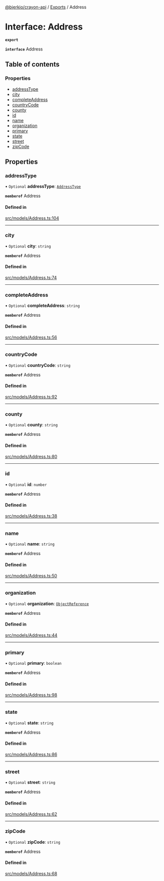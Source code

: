 [@bjerkio/crayon-api](../README.md) / [Exports](../modules.md) / Address

# Interface: Address

**`export`**

**`interface`** Address

## Table of contents

### Properties

- [addressType](Address.md#addresstype)
- [city](Address.md#city)
- [completeAddress](Address.md#completeaddress)
- [countryCode](Address.md#countrycode)
- [county](Address.md#county)
- [id](Address.md#id)
- [name](Address.md#name)
- [organization](Address.md#organization)
- [primary](Address.md#primary)
- [state](Address.md#state)
- [street](Address.md#street)
- [zipCode](Address.md#zipcode)

## Properties

### addressType

• `Optional` **addressType**: [`AddressType`](../enums/AddressType.md)

**`memberof`** Address

#### Defined in

[src/models/Address.ts:104](https://github.com/bjerkio/crayon-api-js/blob/22cd66d/src/models/Address.ts#L104)

___

### city

• `Optional` **city**: `string`

**`memberof`** Address

#### Defined in

[src/models/Address.ts:74](https://github.com/bjerkio/crayon-api-js/blob/22cd66d/src/models/Address.ts#L74)

___

### completeAddress

• `Optional` **completeAddress**: `string`

**`memberof`** Address

#### Defined in

[src/models/Address.ts:56](https://github.com/bjerkio/crayon-api-js/blob/22cd66d/src/models/Address.ts#L56)

___

### countryCode

• `Optional` **countryCode**: `string`

**`memberof`** Address

#### Defined in

[src/models/Address.ts:92](https://github.com/bjerkio/crayon-api-js/blob/22cd66d/src/models/Address.ts#L92)

___

### county

• `Optional` **county**: `string`

**`memberof`** Address

#### Defined in

[src/models/Address.ts:80](https://github.com/bjerkio/crayon-api-js/blob/22cd66d/src/models/Address.ts#L80)

___

### id

• `Optional` **id**: `number`

**`memberof`** Address

#### Defined in

[src/models/Address.ts:38](https://github.com/bjerkio/crayon-api-js/blob/22cd66d/src/models/Address.ts#L38)

___

### name

• `Optional` **name**: `string`

**`memberof`** Address

#### Defined in

[src/models/Address.ts:50](https://github.com/bjerkio/crayon-api-js/blob/22cd66d/src/models/Address.ts#L50)

___

### organization

• `Optional` **organization**: [`ObjectReference`](ObjectReference.md)

**`memberof`** Address

#### Defined in

[src/models/Address.ts:44](https://github.com/bjerkio/crayon-api-js/blob/22cd66d/src/models/Address.ts#L44)

___

### primary

• `Optional` **primary**: `boolean`

**`memberof`** Address

#### Defined in

[src/models/Address.ts:98](https://github.com/bjerkio/crayon-api-js/blob/22cd66d/src/models/Address.ts#L98)

___

### state

• `Optional` **state**: `string`

**`memberof`** Address

#### Defined in

[src/models/Address.ts:86](https://github.com/bjerkio/crayon-api-js/blob/22cd66d/src/models/Address.ts#L86)

___

### street

• `Optional` **street**: `string`

**`memberof`** Address

#### Defined in

[src/models/Address.ts:62](https://github.com/bjerkio/crayon-api-js/blob/22cd66d/src/models/Address.ts#L62)

___

### zipCode

• `Optional` **zipCode**: `string`

**`memberof`** Address

#### Defined in

[src/models/Address.ts:68](https://github.com/bjerkio/crayon-api-js/blob/22cd66d/src/models/Address.ts#L68)
